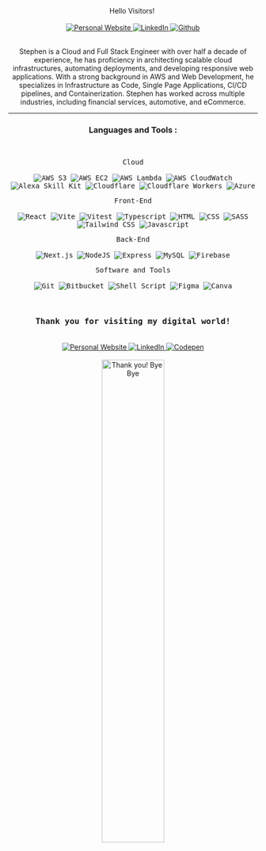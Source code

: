 <!------------------HEADER------------------>
<div id="header" align="center">
  <div>
Hello Visitors!&nbsp;
  <br/>
  <br/>

  <a href="www.stephenschmitz.com" target="_blank" rel="noopener noreferrer">
    <img src="https://img.shields.io/badge/Portfolio-white?logo=vercel&logoColor=black" alt="Personal Website" title="Personal Portfolio" />
  </a>
  <a href="www.linkedin.com/in/stephen-schmitz-b365bb34a/" target="_blank" rel="noopener noreferrer">
    <img src="https://img.shields.io/badge/LinkedIn-blue?logo=linkedin&logoColor=white" alt="LinkedIn" title="LinkedIn" />
  </a>
  <a href="www.github.com/techstephen" target="_blank" rel="noopener noreferrer">
    <img src="https://img.shields.io/badge/Github-black" alt="Github" title="Github" />
  </a>
  <div />
</div>

<br/>

Stephen is a Cloud and Full Stack Engineer with over half a decade of experience, he has proficiency in architecting scalable cloud infrastructures, automating deployments, and developing responsive web applications. With a strong background in AWS and Web Development, he specializes in Infrastructure as Code, Single Page Applications, CI/CD pipelines, and Containerization. Stephen has worked across multiple industries, including financial services, automotive, and eCommerce.

---

<!------------------Languages & Tools------------------>

### Languages and Tools :

<br />

<div>
   <p>
        <kbd>
            <kbd>Cloud</kbd>
            <br>
            <br>
            <img src="https://img.shields.io/badge/AWS S3-05122A?style=flat&logo=amazons3" title="AWS S3"  alt="AWS S3"/>
            <img src="https://img.shields.io/badge/AWS%20EC2-Running-orange?logo=amazonaws" title="AWS EC2"  alt="AWS EC2"/>
            <img src="https://img.shields.io/badge/AWS Lambda-05122A?style=flat&logo=awslambda" title="AWS Lambda" alt="AWS Lambda"/>
            <img src="https://img.shields.io/badge/AWS CloudWatch-05122A?style=flat&logo=amazoncloudwatch" title="AWS CloudWatch"  alt="AWS CloudWatch"/>
            <img src="https://img.shields.io/badge/Alexa Skill Kit-05122A?style=flat&logo=amazonalexa" title="Alexa Skill Kit"  alt="Alexa Skill Kit"/>
            <img src="https://img.shields.io/badge/Cloudflare-05122A?style=flat&logo=cloudflare" title="Cloudflare"  alt="Cloudflare"/>
            <img src="https://img.shields.io/badge/Cloudflare Workers-05122A?style=flat&logo=cloudflareworkers" title="Cloudflare Workers"  alt="Cloudflare Workers"/>
            <img src="https://img.shields.io/badge/Azure-05122A?style=flat" title="Azure"  alt="Azure"/>
        </kbd>
    </p>
    <p>
        <kbd>
            <kbd>Front-End</kbd>
            <br>
            <br>
            <img src="https://img.shields.io/badge/React-black?style=flat&logo=react" title="React" alt="React">
            <img src="https://img.shields.io/badge/Vite-black?style=flat&logo=Vite" title="Vite" alt="Vite">
            <img src="https://img.shields.io/badge/Vitest-black?style=flat&logo=Vitest" title="Vitest" alt="Vitest">
            <img src="https://img.shields.io/badge/Typescript-black?logo=typescript&style=flat" title="Typescript" alt="Typescript">
            <img src="https://img.shields.io/badge/HTML-black?logo=html5&style=flat" title="HTML5" alt="HTML"/>
            <img src="https://img.shields.io/badge/CSS-black?logo=css3&style=flat" title="CSS3" alt="CSS"/>
            <img src="https://img.shields.io/badge/SASS-black?logo=sass&style=flat" title="SASS" alt="SASS">
            <img src="https://img.shields.io/badge/Tailwind CSS-black?logo=Tailwindcss&style=flat" title="Tailwind CSS" alt="Tailwind CSS"/>
            <img src="https://img.shields.io/badge/Javascript-black?logo=Javascript&style=flat" title="Javascript" alt="Javascript"/>
        </kbd>
    </p>
    <p>
        <kbd>
            <kbd>Back-End</kbd>
            <br>
            <br>
            <img src="https://img.shields.io/badge/Next.js-05122A?style=flat&logo=next.js" title="Next.js" alt="Next.js"/>
            <img src="https://img.shields.io/badge/Node.js-05122A?style=flat&logo=node.js" title="NodeJS" alt="NodeJS"/>
            <img src="https://img.shields.io/badge/Express-05122A?style=flat&logo=Express" title="Express" alt="Express" />
            <img src="https://img.shields.io/badge/MySQL-05122A?style=flat&logo=mysql" title="MySQL"  alt="MySQL"/>
            <img src="https://img.shields.io/badge/Firebase-05122A?style=flat&logo=Firebase" title="Firebase"  alt="Firebase"/>
        </kbd>
    </p>
    <p>
        <kbd>
            <kbd>Software and Tools</kbd>
            <br>
            <br>
            <img src="https://img.shields.io/badge/Git-05122A?style=flat&logo=Git" alt="Git" >
            <img src="https://img.shields.io/badge/Bitbucket-05122A?style=flat&logo=Bitbucket" alt="Bitbucket" >
            <img src="https://img.shields.io/badge/Shell%20Script-05122A?style=flat&logo=gnu-bash&logoColor=white" alt="Shell Script">
            <img src="https://img.shields.io/badge/Figma-05123A?style=flat&logo=Figma" alt="Figma">
            <img src="https://img.shields.io/badge/Canva-05122A?style=flat&logo=Canva" alt="Canva">
        </kbd>
    </p>
</div>

<br>

<!------------------Footer------------------>
<div id="header" align="center">
    <h3> <samp>Thank you for visiting my digital world!</samp></h3>
    <br>
    <a href="https://www.stephenschmitz.com" target="_blank" rel="noopener noreferrer">
        <img src="https://img.shields.io/badge/Portfolio-white?logo=vercel&logoColor=black" alt="Personal Website" title="Personal Portfolio" />
    </a>
    <a href="www.linkedin.com/in/stephen-schmitz-b365bb34a" target="_blank" rel="noopener noreferrer">
        <img src="https://img.shields.io/badge/LinkedIn-blue?logo=linkedin&logoColor=white" alt="LinkedIn" title="LinkedIn" />
    </a>
    <a href="www.github.com/techstephen" target="_blank" rel="noopener noreferrer">
        <img src="https://img.shields.io/badge/Github-black" alt="Codepen" title="Codepen" />
    </a>
</div>
<br>
<div align="center">
    <img src="https://media.giphy.com/media/u1DvFCPlzQr5hKNsFT/giphy.gif?cid=ecf05e47919q0vnvlkru0f3xf389tlgdh3kmm7ddtubekays&ep=v1_gifs_related&rid=giphy.gif&ct=g" title="Thank you! Bye Bye" width="50%"/>
</div>

